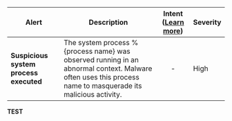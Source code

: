 |Alert|Description|Intent ([Learn more](#intentions))|Severity|
|----|----|:----:|--|
|**Suspicious system process executed**|The system process %{process name} was observed running in an abnormal context. Malware often uses this process name to masquerade its malicious activity.|-|High|
**TEST**
